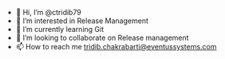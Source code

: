 - 👋 Hi, I’m @ctridib79
- 👀 I’m interested in Release Management
- 🌱 I’m currently learning Git
- 💞️ I’m looking to collaborate on Release management
- 📫 How to reach me tridib.chakrabarti@eventussystems.com

<!---
ctridib79/ctridib79 is a ✨ special ✨ repository because its `README.md` (this file) appears on your GitHub profile.
You can click the Preview link to take a look at your changes.
--->
